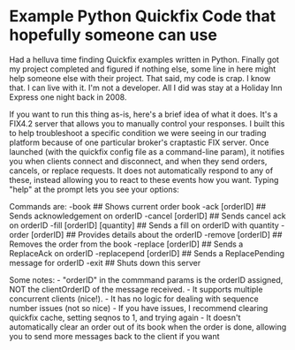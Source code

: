 Example Python Quickfix Code that hopefully someone can use
===========================================

Had a helluva time finding Quickfix examples written in Python.  Finally got my project completed and figured if nothing else, some line in here might help someone else with their project.  That said, my code is crap.  I know that.  I can live with it.  I'm not a developer. All I did was stay at a Holiday Inn Express one night back in 2008.

If you want to run this thing as-is, here's a brief idea of what it does.  It's a FIX4.2 server that allows you to manually control your responses.  I built this to help troubleshoot a specific condition we were seeing in our trading platform because of one particular broker's craptastic FIX server.  Once launched (with the quickfix config file as a command-line param), it notifies you when clients connect and disconnect, and when they send orders, cancels, or replace requests.  It does not automatically respond to any of these, instead allowing you to react to these events how you want.  Typing "help" at the prompt lets you see your options:

Commands are:
-book                       ## Shows current order book
-ack [orderID]              ## Sends acknowledgement on orderID
-cancel [orderID]           ## Sends cancel ack on orderID
-fill [orderID] [quantity]  ## Sends a fill on orderID with quantity
-order [orderID]            ## Provides details about the orderID
-remove [orderID]           ## Removes the order from the book
-replace [orderID]          ## Sends a ReplaceAck on orderID
-replacepend [orderID]      ## Sends a ReplacePending message for orderID
-exit                       ## Shuts down this server

Some notes:
    - "orderID" in the commmand params is the orderID assigned, NOT the clientOrderID of the message received.
    - It supports multiple concurrent clients (nice!).
    - It has no logic for dealing with sequence number issues (not so nice)
    - If you have issues, I recommend clearing quickfix cache, setting seqnos to 1, and trying again
    - It doesn't automatically clear an order out of its book when the order is done, allowing you to send more messages back to the client if you want
